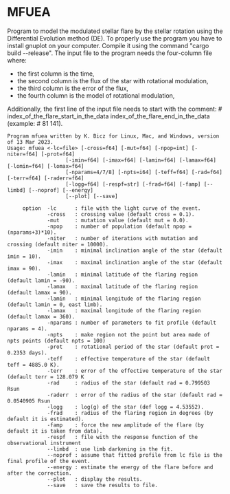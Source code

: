 # MFUEA
Program to model the modulated stellar flare by the stellar rotation using the Differential Evolution method (DE). To properly use the program you have to install gnuplot on your computer. Compile it using the command "cargo build --release". The input file to the program needs the four-column file where:
- the first column is the time,
- the second column is the flux of the star with rotational modulation,
- the third column is the error of the flux,
- the fourth column is the model of rotational modulation,

Additionally, the first line of the input file needs to start with the comment: # index_of_the_flare_start_in_the_data index_of_the_flare_end_in_the_data (example: # 81 141).

    Program mfuea written by K. Bicz for Linux, Mac, and Windows, version of 13 Mar 2023.
    Usage: mfuea <-lc=file> [-cross=f64] [-mut=f64] [-npop=int] [-niter=f64] [-prot=f64]
                       [-imin=f64] [-imax=f64] [-lamin=f64] [-lamax=f64] [-lomin=f64] [-lomax=f64]
                       [-nparams=4/7/8] [-npts=i64] [-teff=f64] [-rad=f64] [-terr=f64] [-raderr=f64]
                       [-logg=f64] [-respf=str] [-frad=f64] [-famp] [--limbd] [--noprof] [--energy]
                       [--plot] [--save]
 
         option  -lc      : file with the light curve of the event.
                 -cross   : crossing value (default cross = 0.1).
                 -mut     : mutation value (default mut = 0.0).
                 -npop    : number of population (default npop = (nparams+3)*10).
                 -niter   : number of iterations with mutation and crossing (default niter = 10000).
                 -imin    : minimal inclination angle of the star (default imin = 10).
                 -imax    : maximal inclination angle of the star (default imax = 90).
                 -lamin   : minimal latitude of the flaring region (default lamin = -90).
                 -lamax   : maximal latitude of the flaring region (default lamax = 90).
                 -lamin   : minimal longitude of the flaring region (default lamin = 0, east limb).
                 -lamax   : maximal longitude of the flaring region (default lamax = 360).
                 -nparams : number of parameters to fit profile (default nparams = 4).
                 -npts    : make region not the point but area made of npts points (default npts = 100)
                 -prot    : rotational period of the star (default prot = 0.2353 days).
                 -teff    : effective temperature of the star (default teff = 4885.0 K).
                 -terr    : error of the effective temperature of the star (default terr = 128.079 K
                 -rad     : radius of the star (default rad = 0.799503 Rsun
                 -raderr  : error of the radius of the star (default rad = 0.0540905 Rsun
                 -logg    : log(g) of the star (def logg = 4.53552).
                 -frad    : radius of the flaring region in degrees (by default it is estimated).
                 -famp    : force the new amplitude of the flare (by default it is taken from data).
                 -respf   : file with the response function of the observational instrument
                 --limbd  : use limb darkening in the fit.
                 --noprof : assume that fitted profile from lc file is the final profile of the event.
                 --energy : estimate the energy of the flare before and after the correction.
                 --plot   : display the results.
                 --save   : save the results to file.
